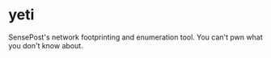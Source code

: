 yeti
====

SensePost's network footprinting and enumeration tool. You can't pwn what you don't know about.
